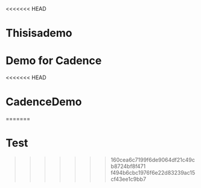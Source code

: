 <<<<<<< HEAD
# Thisisademo
Demo for Cadence
=======
<<<<<<< HEAD
# CadenceDemo
=======
# Test
>>>>>>> 160cea6c7199f6de9064df21c49cb8724bf8f471
>>>>>>> f494b6cbc1976f6e22d83239ac15cf43ee1c9bb7
